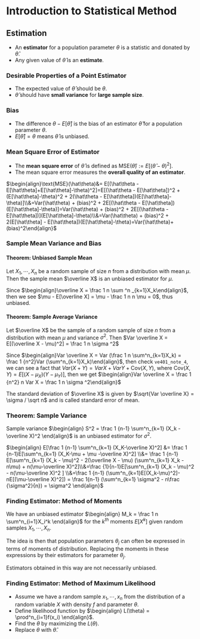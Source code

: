 # Introduction to Statistical Method

## Estimation

-   An **estimator** for a population parameter $\theta$ is a statistic and donated by $\hat{\theta}$.
-   Any given value of $\hat \theta$ is an **estimate**.

### Desirable Properties of a Point Estimator

-   The expected value of $\hat \theta$ should be $\theta$.
-   $\hat\theta$ should have **small variance** for **large sample size**.

### Bias

-   The difference $\theta - E[\hat \theta]$ is the bias of an estimator $\hat \theta$ for a population parameter $\theta$.
-   $E[\hat\theta] = \theta$ means $\hat \theta$ is unbiased.

### Mean Square Error of Estimator

-   The **mean square error** of $\hat \theta$ is defined as $\text{MSE}(\hat\theta) := E[(\hat \theta - \theta)^2]$.
-   The mean square error measures the **overall quality of an estimator**.

$\begin{align}\text{MSE}(\hat\theta)&= E[(\hat\theta - E[\hat\theta]+E[\hat\theta]-\theta)^2]=E[(\hat\theta - E[\hat\theta])^2 + (E[\hat\theta]-\theta)^2 + 2(\hat\theta - E[\hat\theta])(E[\hat\theta]-\theta)]\\&=Var(\hat\theta) + (bias)^2 + 2E[(\hat\theta - E[\hat\theta])(E[\hat\theta]-\theta)]=Var(\hat\theta) + (bias)^2 + 2E[(\hat\theta - E[\hat\theta])](E[\hat\theta]-\theta)\\&=Var(\hat\theta) + (bias)^2 + 2(E[\hat\theta] - E[\hat\theta])(E[\hat\theta]-\theta)=Var(\hat\theta)+(bias)^2\end{align}$

### Sample Mean Variance and Bias

#### Theorem: Unbiased Sample Mean

Let $X_1, \cdots , X_n$ be a random sample of size $n$ from a distribution with mean $\mu$. Then the sample mean $\overline X$ is an unbiased estimator for $\mu$.

Since $\begin{align}\overline X = \frac 1 n \sum ^n _{k=1}X_k\end{align}$, then we see $\mu - E[\overline X] = \mu - \frac 1 n n \mu  = 0$, thus unbiased.

#### Theorem: Sample Average Variance

Let $\overline X$ be the sample of a random sample of size $n$ from a distribution with mean $\mu$ and variance $\sigma ^2$. Then $Var \overline X = E[(\overline X - \mu)^2] = \frac 1 n \sigma ^2$

Since $\begin{align}Var \overline X = Var (\frac 1 n \sum^n_{k=1}X_k) = \frac 1 {n^2}Var (\sum^n_{k=1}X_k)\end{align}$, then check `ve401_note_4`, we can see a fact that $Var(X+Y) = Var X + Var Y + \text{Cov}(X, Y)$, where $\text{Cov}(X, Y) = E[(X - \mu_X) (Y - \mu_Y)]$, then we get $\begin{align}Var \overline X = \frac 1 {n^2} n Var X = \frac 1 n \sigma ^2\end{align}$

The standard deviation of $\overline X$ is given by $\sqrt{Var \overline X} = \sigma / \sqrt n$ and is called standard error of mean.

### Theorem: Sample Variance

Sample variance $\begin{align} S^2 = \frac 1 {n-1} \sum^n_{k=1} (X_k - \overline X)^2 \end{align}$ is an unbiased estimator for $\sigma^2$.

$\begin{align} E[\frac 1 {n-1} \sum^n_{k=1} (X_K-\overline X)^2] &= \frac 1 {n-1}E[\sum^n_{k=1} (X_K-\mu + \mu -\overline X)^2] \\&= \frac 1 {n-1} E[\sum^n_{k=1} (X_k - \mu)^2 - 2(\overline X - \mu) (\sum^n_{k=1} X_k - n\mu) + n(\mu-\overline X)^2]\\&=\frac {1}{n-1}E[\sum^n_{k=1} (X_k - \mu)^2 - n(\mu-\overline X)^2 ] \\&=\frac 1 {n-1} (\sum^n_{k=1}E[(X_k-\mu)^2]- nE[(\mu-\overline X)^2]) = \frac 1{n-1} (\sum^n_{k=1} \sigma^2 - n\frac {\sigma^2}{n}) = \sigma^2 \end{align}$

### Finding Estimator: Method of Moments

We have an unbiased estimator $\begin{align} M_k = \frac 1 n \sum^n_{i=1}X_i^k \end{align}$ for the $k^{th}$ moments $E[X^k]$ given random samples $X_1, \cdots, X_n$.

The idea is then that population parameters $\theta_j$ can often be expressed in terms of moments of distribution. Replacing the moments in these expressions by their estimators for parameter $\theta_j$.

Estimators obtained in this way are not necessarily unbiased.

### Finding Estimator: Method of Maximum Likelihood

-   Assume we have a random sample $x_1, \cdots ,x_n$ from the distribution of a random variable $X$ with density $f$ and parameter $\theta$.
-   Define likelihood function by $\begin{align} L(\theta) = \prod^n_{i=1}f(x_i) \end{align}$.
-   Find the $\theta$ by maximizing the $L(\theta)$.
-   Replace $\theta$ with $\hat \theta$.